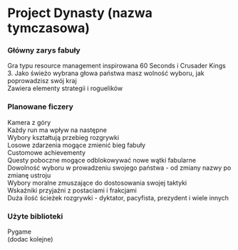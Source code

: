 # Project Dynasty (nazwa tymczasowa)

### Główny zarys fabuły
Gra typu resource management inspirowana 60 Seconds i Crusader Kings 3. Jako świeżo wybrana głowa państwa masz wolność wyboru, jak poprowadzisz swój kraj<br>
Zawiera elementy strategii i roguelików<br>

### Planowane ficzery
Kamera z góry<br>
Każdy run ma wpływ na następne<br>
Wybory kształtują przebieg rozgrywki<br>
Losowe zdarzenia mogące zmienić bieg fabuły<br>
Customowe achievementy<br>
Questy poboczne mogące odblokowywać nowe wątki fabularne<br>
Dowolność wyboru w prowadzeniu swojego państwa - od zmiany nazwy po zmianę ustroju<br>
Wybory moralne zmuszające do dostosowania swojej taktyki<br>
Wskaźniki przyjaźni z postaciami i frakcjami<br>
Duża ilość ścieżek rozgrywki - dyktator, pacyfista, prezydent i wiele innych<br>

### Użyte biblioteki
Pygame<br>
(dodac kolejne)
